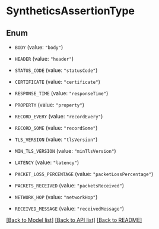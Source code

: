 # SyntheticsAssertionType

## Enum

- `BODY` (value: `"body"`)

- `HEADER` (value: `"header"`)

- `STATUS_CODE` (value: `"statusCode"`)

- `CERTIFICATE` (value: `"certificate"`)

- `RESPONSE_TIME` (value: `"responseTime"`)

- `PROPERTY` (value: `"property"`)

- `RECORD_EVERY` (value: `"recordEvery"`)

- `RECORD_SOME` (value: `"recordSome"`)

- `TLS_VERSION` (value: `"tlsVersion"`)

- `MIN_TLS_VERSION` (value: `"minTlsVersion"`)

- `LATENCY` (value: `"latency"`)

- `PACKET_LOSS_PERCENTAGE` (value: `"packetLossPercentage"`)

- `PACKETS_RECEIVED` (value: `"packetsReceived"`)

- `NETWORK_HOP` (value: `"networkHop"`)

- `RECEIVED_MESSAGE` (value: `"receivedMessage"`)

[[Back to Model list]](../README.md#documentation-for-models) [[Back to API list]](../README.md#documentation-for-api-endpoints) [[Back to README]](../README.md)
